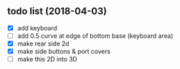 ## todo list (2018-04-03)
- [x] add keyboard 
- [ ] add 0.5 curve at edge of bottom base (keyboard area)
- [x] make rear side 2d
- [x] make side buttons & port covers
- [ ] make this 2D into 3D
